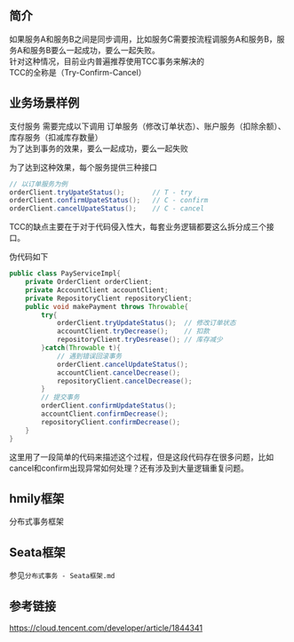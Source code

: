 ## 简介

如果服务A和服务B之间是同步调用，比如服务C需要按流程调服务A和服务B，服务A和服务B要么一起成功，要么一起失败。  
针对这种情况，目前业内普遍推荐使用TCC事务来解决的  
TCC的全称是（Try-Confirm-Cancel）  

## 业务场景样例

支付服务 需要完成以下调用 订单服务（修改订单状态）、账户服务（扣除余额）、库存服务（扣减库存数量）  
为了达到事务的效果，要么一起成功，要么一起失败  

为了达到这种效果，每个服务提供三种接口
```java
// 以订单服务为例
orderClient.tryUpateStatus();       // T - try
orderClient.confirmUpateStatus();   // C - confirm
orderClient.cancelUpateStatus();    // C - cancel
```

TCC的缺点主要在于对于代码侵入性大，每套业务逻辑都要这么拆分成三个接口。

伪代码如下

```java
public class PayServiceImpl{
    private OrderClient orderClient;
    private AccountClient accountClient;
    private RepositoryClient repositoryClient;
    public void makePayment throws Throwable{
        try{
            orderClient.tryUpdateStatus();  // 修改订单状态
            accountClient.tryDecrease();    // 扣款
            repositoryClient.tryDesrease(); // 库存减少
        }catch(Throwable t){
            // 遇到错误回滚事务
            orderClient.cancelUpdateStatus();
            accountClient.cancelDecrease();
            repositoryClient.cancelDecrease();
        }
        // 提交事务
        orderClient.confirmUpdateStatus();
        accountClient.confirmDecrease();
        repositoryClient.confirmDecrease();
    }
}
```

这里用了一段简单的代码来描述这个过程，但是这段代码存在很多问题，比如cancel和confirm出现异常如何处理？还有涉及到大量逻辑重复问题。

## hmily框架

分布式事务框架

## Seata框架

参见`分布式事务 - Seata框架.md`

## 参考链接

https://cloud.tencent.com/developer/article/1844341